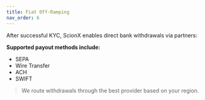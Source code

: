 ```yaml
---
title: Fiat Off-Ramping
nav_order: 6
---
```


After successful KYC, ScionX enables direct bank withdrawals via partners:

**Supported payout methods include:**

- SEPA
- Wire Transfer
- ACH
- SWIFT

> We route withdrawals through the best provider based on your region.
>